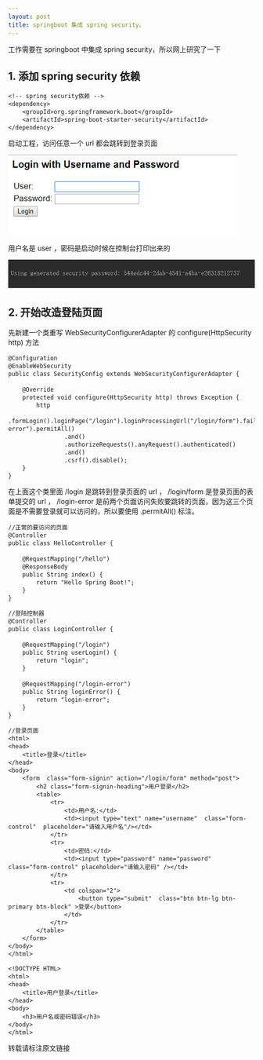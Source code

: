 ```yaml
---
layout: post
title: springboot 集成 spring security。
---
```


工作需要在 springboot 中集成 spring security，所以网上研究了一下

## 1. 添加 spring security 依赖

```
<!-- spring security依赖 -->
<dependency>
    <groupId>org.springframework.boot</groupId>
    <artifactId>spring-boot-starter-security</artifactId>
</dependency>
```

启动工程，访问任意一个 url 都会跳转到登录页面

![Image text](https://raw.githubusercontent.com/xinghelanchen/xinghelanchen.github.io/master/_img/1532924392.png)

用户名是 user ，密码是启动时候在控制台打印出来的

![Image text](https://raw.githubusercontent.com/xinghelanchen/xinghelanchen.github.io/master/_img/1532925340.png)

## 2. 开始改造登陆页面

先新建一个类重写 WebSecurityConfigurerAdapter 的 configure(HttpSecurity http) 方法

```
@Configuration
@EnableWebSecurity
public class SecurityConfig extends WebSecurityConfigurerAdapter {

    @Override
    protected void configure(HttpSecurity http) throws Exception {
        http
                .formLogin().loginPage("/login").loginProcessingUrl("/login/form").failureForwardUrl("/login-error").permitAll()
                .and()
                .authorizeRequests().anyRequest().authenticated()
                .and()
                .csrf().disable();
    }
}
```

在上面这个类里面 /login 是跳转到登录页面的 url ， /login/form 是登录页面的表单提交的 url ， /login-error 是前两个页面访问失败要跳转的页面，因为这三个页面是不需要登录就可以访问的，所以要使用 .permitAll() 标注。

```
//正常的要访问的页面
@Controller
public class HelloController {
	
    @RequestMapping("/hello")
    @ResponseBody
    public String index() {
        return "Hello Spring Boot!";
    }
}
```

```
//登陆控制器
@Controller
public class LoginController {

    @RequestMapping("/login")
    public String userLogin() {
        return "login";
    }

    @RequestMapping("/login-error")
    public String loginError() {
        return "login-error";
    }
}
```

```
//登录页面
<html>
<head>
    <title>登录</title>
</head>
<body>
    <form  class="form-signin" action="/login/form" method="post">
        <h2 class="form-signin-heading">用户登录</h2>
        <table>
            <tr>
                <td>用户名:</td>
                <td><input type="text" name="username"  class="form-control"  placeholder="请输入用户名"/></td>
            </tr>
            <tr>
                <td>密码:</td>
                <td><input type="password" name="password"  class="form-control" placeholder="请输入密码" /></td>
            </tr>
            <tr>
                <td colspan="2">
                    <button type="submit"  class="btn btn-lg btn-primary btn-block" >登录</button>
                </td>
            </tr>
        </table>
    </form>
</body>
</html>
```

```
<!DOCTYPE HTML>
<html>
<head>
    <title>用户登录</title>
</head>
<body>
    <h3>用户名或密码错误</h3>
</body>
</html>
```

转载请标注原文链接
